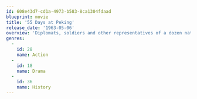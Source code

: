 ```yaml
---
id: 608e43d7-cd1a-4973-b583-8ca1304fdaad
blueprint: movie
title: '55 Days at Peking'
release_date: '1963-05-06'
overview: 'Diplomats, soldiers and other representatives of a dozen nations fend off the siege of the International Compound in Peking during the 1900 Boxer Rebellion. The disparate interests unite for survival despite competing factions, overwhelming odds, delayed relief and tacit support of the Boxers by the Empress of China and her generals.'
genres:
  -
    id: 28
    name: Action
  -
    id: 18
    name: Drama
  -
    id: 36
    name: History
---
```

